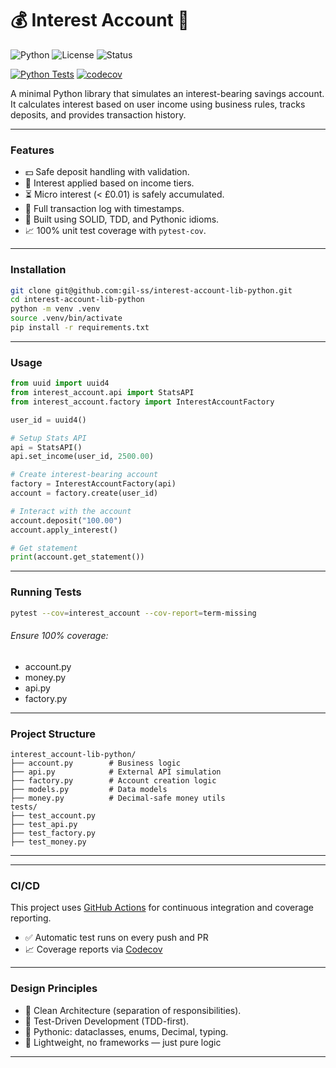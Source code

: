 # 💰 Interest Account 🐍

![Python](https://img.shields.io/badge/Python-3.11%2B-blue)
![License](https://img.shields.io/badge/License-MIT-green)
![Status](https://img.shields.io/badge/Status-Learning%20Project-yellow)

[![Python Tests](https://github.com/gil-ss/interest-account-lib-python/actions/workflows/python-tests.yml/badge.svg)](https://github.com/gil-ss/interest-account-lib-python/actions/workflows/python-tests.yml)
[![codecov](https://codecov.io/gh/gil-ss/interest-account-lib-python/branch/main/graph/badge.svg)](https://codecov.io/gh/gil-ss/interest-account-lib-python)

A minimal Python library that simulates an interest-bearing savings account.  
It calculates interest based on user income using business rules, tracks deposits, and provides transaction history.

---

### Features

- 💵 Safe deposit handling with validation.
- 🧮 Interest applied based on income tiers.
- ⏳ Micro interest (< £0.01) is safely accumulated.
- 🧾 Full transaction log with timestamps.
- 🧰 Built using SOLID, TDD, and Pythonic idioms.
- 📈 100% unit test coverage with `pytest-cov`.

---

### Installation

```bash
git clone git@github.com:gil-ss/interest-account-lib-python.git
cd interest-account-lib-python
python -m venv .venv
source .venv/bin/activate
pip install -r requirements.txt
```
---

### Usage

``` python
from uuid import uuid4
from interest_account.api import StatsAPI
from interest_account.factory import InterestAccountFactory

user_id = uuid4()

# Setup Stats API
api = StatsAPI()
api.set_income(user_id, 2500.00)

# Create interest-bearing account
factory = InterestAccountFactory(api)
account = factory.create(user_id)

# Interact with the account
account.deposit("100.00")
account.apply_interest()

# Get statement
print(account.get_statement())
```

---

### Running Tests

```bash
pytest --cov=interest_account --cov-report=term-missing
```
###### Ensure 100% coverage:
 - account.py
 - money.py
 - api.py
 - factory.py

---

### Project Structure

```
interest_account-lib-python/
├── account.py        # Business logic
├── api.py            # External API simulation
├── factory.py        # Account creation logic
├── models.py         # Data models
├── money.py          # Decimal-safe money utils
tests/
├── test_account.py
├── test_api.py
├── test_factory.py
├── test_money.py

```

---

---

### CI/CD

This project uses [GitHub Actions](https://github.com/features/actions) for continuous integration and coverage reporting.

- ✅ Automatic test runs on every push and PR
- 📈 Coverage reports via [Codecov](https://codecov.io/)

---

### Design Principles

- 🧼 Clean Architecture (separation of responsibilities).
- 🧪 Test-Driven Development (TDD-first).
- 🐍 Pythonic: dataclasses, enums, Decimal, typing.
- 🧠 Lightweight, no frameworks — just pure logic

---